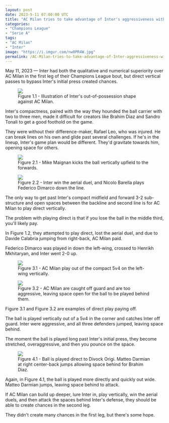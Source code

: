 ```yaml
---
layout: post
date: 2023-5-11 07:00:00 UTC
title: "AC Milan tries to take advantage of Inter's aggressiveness with verticality"
categories: 
- "Champions League"
- "Serie A"
tags: 
- "AC Milan"
- "Inter"
image: "https://i.imgur.com/nw0PR4W.jpg"
permalink: /AC-Milan-tries-to-take-advantage-of-Inter-aggressiveness-with-verticality/
---
```


May 11, 2023 — Inter had both the qualitative and numerical superiority over AC Milan in the first leg of their Champions League bout, but direct vertical passes to bypass Inter's initial press created chances.

<!---more--->

<figure>
    <img src="https://i.imgur.com/BN6OH0q.jpg">
    <figcaption>Figure 1.1 - Illustration of Inter's out-of-possession shape against AC Milan.</figcaption>
</figure> 

Inter's compactness, paired with the way they hounded the ball carrier with two to three men, made it difficult for creators like Brahim Diaz and Sandro Tonali to get a good foothold on the game. 

They were without their difference-maker, Rafael Leo, who was injured. He can break lines on his own and glide past several challenges. If he's in the lineup, Inter's game plan would be different. They'd gravitate towards him, opening space for others.

<figure>
    <img src="https://i.imgur.com/fZDeEZm.jpg">
    <figcaption>Figure 2.1 - Mike Maignan kicks the ball vertically upfield to the forwards.</figcaption>
</figure> 

<figure>
    <img src="https://i.imgur.com/VFiNShW.jpg">
    <figcaption>Figure 2.2 - Inter win the aerial duel, and Nicolo Barella plays Federico Dimarco down the line.</figcaption>
</figure> 

The only way to get past Inter's compact midfield and forward 3-2 sub-structure and open spaces between the backline and second line is for AC Milan to play direct vertically.

The problem with playing direct is that if you lose the ball in the middle third, you'll likely pay.

In Figure 1.2, they attempted to play direct, lost the aerial duel, and due to Davide Calabria jumping from right-back, AC Milan paid. 

Federico Dimarco was played in down the left-wing, crossed to Henrikh Mkhitaryan, and Inter went 2-0 up.

<figure>
    <img src="https://i.imgur.com/nw0PR4W.jpg">
    <figcaption>Figure 3.1 - AC Milan play out of the compact 5v4 on the left-wing vertically.</figcaption>
</figure> 

<figure>
    <img src="https://i.imgur.com/jUvFMy6.jpg">
    <figcaption>Figure 3.2 - AC Milan are caught off guard and are too aggressive, leaving space open for the ball to be played behind them.</figcaption>
</figure> 

Figure 3.1 and Figure 3.2 are examples of direct play paying off.

The ball is played vertically out of a 5v4 in the corner and catches Inter off guard. Inter were aggressive, and all three defenders jumped, leaving space behind. 

The moment the ball is played long past Inter's initial press, they become stretched, overaggressive, and then you pounce on the space. 

<figure>
    <img src="https://i.imgur.com/rIylDmc.jpg">
    <figcaption>Figure 4.1 - Ball is played direct to Divock Origi. Matteo Darmian at right center-back jumps allowing space behind for Brahim Diaz.</figcaption>
</figure> 

Again, in Figure 4.1, the ball is played more directly and quickly out wide. Matteo Darmian jumps, leaving space behind to attack.

If AC Milan can build up deeper, lure Inter in, play vertically, win the aerial duels, and then attack the spaces behind Inter's defense, they should be able to create chances in the second leg.

They didn't create many chances in the first leg, but there's some hope.
